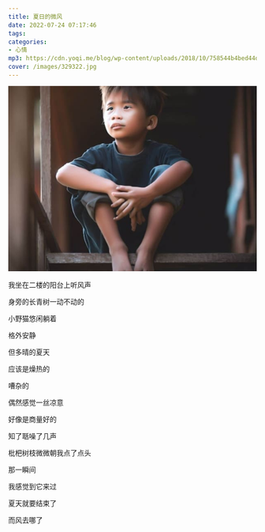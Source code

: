 ```yaml
---
title: 夏日的微风
date: 2022-07-24 07:17:46
tags: 
categories:
- 心情
mp3: https://cdn.yoqi.me/blog/wp-content/uploads/2018/10/758544b4bed44dd47d9c60803caf3db5.mp3
cover: /images/329322.jpg
---
```

![](/images/329322.jpg)


我坐在二楼的阳台上听风声

身旁的长青树一动不动的

小野猫悠闲躺着

格外安静


但多晴的夏天

应该是燥热的

嘈杂的


偶然感觉一丝凉意

好像是商量好的

知了聒噪了几声

枇杷树枝微微朝我点了点头

那一瞬间

我感觉到它来过


夏天就要结束了

而风去哪了